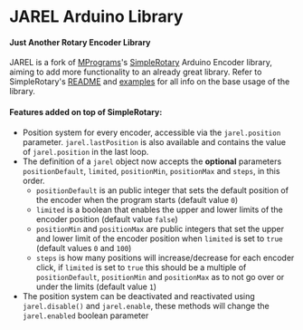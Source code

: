 # JAREL Arduino Library
#### Just Another Rotary Encoder Library

JAREL is a fork of [MPrograms](https://github.com/mprograms/)'s [SimpleRotary](https://github.com/mprograms/SimpleRotary/) Arduino Encoder library, aiming to add more functionality to an already great library.
Refer to SimpleRotary's [README](https://github.com/mprograms/SimpleRotary/blob/master/readme.md) and [examples](https://https://github.com/mprograms/SimpleRotary/tree/master/examples) for all info on the base usage of the library.


#### Features added on top of SimpleRotary:
- Position system for every encoder, accessible via the `jarel.position` parameter. `jarel.lastPosition` is also available and contains the value of `jarel.position` in the last loop.
- The definition of a `jarel` object now accepts the **optional** parameters `positionDefault`, `limited`, `positionMin`, `positionMax` and `steps`, in this order.
  - `positionDefault` is an public integer that sets the default position of the encoder when the program starts (default value `0`)
  - `limited` is a boolean that enables the upper and lower limits of the encoder position (default value `false`)
  - `positionMin` and `positionMax` are public integers that set the upper and lower limit of the encoder position when `limited` is set to `true` (default values `0` and `100`) 
  - `steps` is how many positions will increase/decrease for each encoder click, if `limited` is set to `true` this should be a multiple of `positionDefault`, `positionMin` and `positionMax` as to not go over or under the limits (default value `1`) 
- The position system can be deactivated and reactivated using `jarel.disable()` and `jarel.enable`, these methods will change the `jarel.enabled` boolean parameter